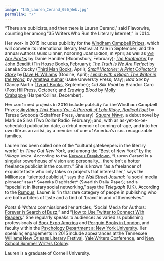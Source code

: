 ```yaml
---
image: "145_Lauren_Cerand_056_Web.jpg"
permalink: "/"
---
```

&#8220;There are publicists, and then there is Lauren Cerand,&#8221; said Flavorwire, counting her among &#8220;35 Writers Who Run the Literary Internet,&#8221; in 2014.

Her work in 2015 includes publicity for the [Windham Campbell Prizes][1], which will convene its international literary festival at Yale in September; and the annual Authors Guild Dinner, honoring Joan Didion, in April; as well as [*We Are Pirates*][2] by Daniel Handler (Bloomsbury, February); [*The Boatmaker*][3] by [John Benditt][4] (Tin House Books, February); [*The Truth is We Are Perfect*][5] by Janaka Stucky ([Third Man Books][6], April); [*Small Victories: A Print Collector&#8217;s Story*][7] by [Dave H. Williams][8] (Godine, April); *[Lunch with a Bigot: The Writer in the World][9],* by [Amitava Kumar][10] (Duke University Press; May); *Bad Sex* by Clancy Martin ([Tyrant Books][11], September); *Old Silk Road* by Brandon Caro (Post Hill Press, October); and *Drawing Blood* by [Molly Crabapple][12] (HarperCollins, December).

Her confirmed projects in 2016 include publicity for the Windham Campbell Prizes; *[Anything That Burns You: A Portrait of Lola Ridge, Radical Poet][13]* by Terese Svoboda (Schaffner Press, January); *[Square Wave][14],* a debut novel by Mark de Silva (Two Dollar Radio, February); and, with an as-yet-to-be-scheduled publication date, a debut memoir of coming-of-age, and into her own life as an artist, by a member of one of America&#8217;s most recognizable families.

Lauren has been called one of the “cultural gatekeepers in the literary world” by *Time Out New York*, and among the &#8220;Best of New York&#8221; by the *Village Voice.* According to the [Nervous Breakdown][15], “Lauren Cerand is a singular powerhouse of vision and personality… there isn’t a hotter freelance publicist in the country.” She is known &#8220;as a freelancer of exquisite taste who only takes on projects that interest her,” says the [Millions][16]; a &#8220;talented publicist,&#8221; says the *[Wall Street Journal][17];* “a social media pioneer,” says* Svenska Dagbladet* (Swedish Daily Paper); and a &#8220;specialist in literary social networking,&#8221; says the *Telegraph* (UK). According to the [Rumpus][18], Lauren is “in that rare category of people in publishing who are both arbiters of taste and a kind of ‘brand’ in and of themselves.”

*Poets & Writers* commissioned her articles, “[Social Media for Authors: Forever in Search of Buzz][19],&#8221; and “[How to Use Twitter to Connect With Readers][20].&#8221; She regularly speaks to audiences as varied as publishing professionals at [Book Expo America][21] and [Penguin Books in London][22], and faculty within the [Psychology Department at New York University][23]. Her speaking engagements in 2015 include appearances at the [Tennessee Williams New Orleans Literary Festival][24], [Yale Writers Conference][25], and [New School Summer Writers Colony][26].

Lauren is a graduate of Cornell University.

 [1]: http://windhamcampbell.org/
 [2]: http://www.bloomsbury.com/us/superpage/we-are-pirates/
 [3]: http://www.tinhouse.com/books/coming-soon/title.html
 [4]: http://www.johnbenditt.com
 [5]: http://thirdmanbooks.com/book/the-truth-is-we-are-perfect-by-janaka-stucky
 [6]: http://thirdmanbooks.com/
 [7]: http://www.godine.com/isbn.asp?isbn=1567925294
 [8]: http://davehwilliams.com/
 [9]: https://www.dukeupress.edu/Lunch-with-a-Bigot/index.html
 [10]: http://www.amitavakumar.com
 [11]: http://www.nytyrant.com/books.html
 [12]: http://mollycrabapple.com/
 [13]: http://www.ipgbook.com/anything-that-burns-you-products-9781936182961.php
 [14]: http://twodollarradio.tumblr.com/post/116478560386/when-we-sign-a-new-author-we-like-to-do-an
 [15]: http://www.thenervousbreakdown.com/gfrangello/2011/05/new-directions-in-publishing-public-relations-representative-lauren-cerand/ "Nervous Breakdown"
 [16]: http://www.themillions.com/2012/04/adventures-in-self-publishing-dallas-hudgens-wake-up-were-here.html
 [17]: http://www.wsj.com/articles/how-preparation-for-the-next-life-became-a-big-hit-for-tyrant-1421351378?tesla=y
 [18]: http://therumpus.net/2012/05/lit-link-round-up-16/
 [19]: http://www.pw.org/content/social_media_for_authors_forever_in_search_of_buzz
 [20]: http://www.pw.org/content/network_how_to_use_twitter_to_connect_with_readers
 [21]: http://blip.tv/bookexpo-america/bookexpo-america-2009-7x20x21-lauren-cerand-2318362
 [22]: http://www.youtube.com/watch?v=U85UHen-y3s
 [23]: http://psych.nyu.edu/pelli/pubs/pelli2010media-workshop.html
 [24]: http://www.tennesseewilliams.net/
 [25]: http://summer.yale.edu/ywc
 [26]: http://www.newschool.edu/summerwriters/
